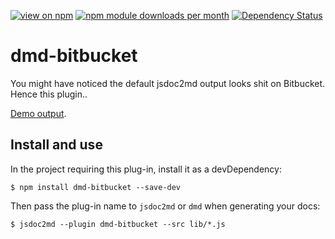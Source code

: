 [![view on npm](http://img.shields.io/npm/v/dmd-bitbucket.svg)](https://www.npmjs.org/package/dmd-bitbucket)
[![npm module downloads per month](http://img.shields.io/npm/dm/dmd-bitbucket.svg)](https://www.npmjs.org/package/dmd-bitbucket)
[![Dependency Status](https://david-dm.org/jsdoc2md/dmd-bitbucket.svg)](https://david-dm.org/jsdoc2md/dmd-bitbucket)

# dmd-bitbucket
You might have noticed the default jsdoc2md output looks shit on Bitbucket. Hence this plugin..

[Demo output](https://bitbucket.org/75lb/dmd-bitbucket/src/master/test/class-furq.md?at=master&fileviewer=file-view-default).

## Install and use
In the project requiring this plug-in, install it as a devDependency:
```
$ npm install dmd-bitbucket --save-dev
```

Then pass the plug-in name to `jsdoc2md` or `dmd` when generating your docs:
```
$ jsdoc2md --plugin dmd-bitbucket --src lib/*.js
```
